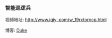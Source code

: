 ### 智能巡逻兵

视频地址: http://www.iqiyi.com/w_19rxtorncp.html

博客: [Duke](https://dukecheung.github.io/2018/05/11/Unity-3D-%E5%B7%A1%E9%80%BB%E5%85%B5/)
